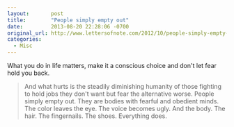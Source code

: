 ```yaml
---
layout:       post
title:        "People simply empty out"
date:         2013-08-20 22:28:06 -0700
original_url: http://www.lettersofnote.com/2012/10/people-simply-empty-out.html
categories:
  - Misc
---
```


What you do in life matters, make it a conscious choice and don't let fear hold you back.

 > 
 > 
 >  And what hurts is the steadily diminishing humanity of those fighting to hold jobs they don't want but fear the alternative worse. People simply empty out. They are bodies with fearful and obedient minds. The color leaves the eye. The voice becomes ugly. And the body. The hair. The fingernails. The shoes. Everything does. 
 > 
 > 
